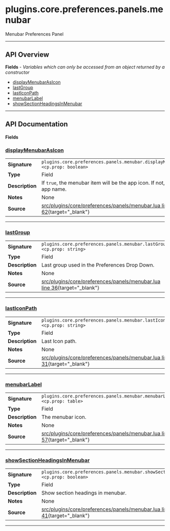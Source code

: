 # plugins.core.preferences.panels.menubar

Menubar Preferences Panel

---

## API Overview
**Fields** - _Variables which can only be accessed from an object returned by a constructor_
 * [displayMenubarAsIcon](#displaymenubarasicon)
 * [lastGroup](#lastgroup)
 * [lastIconPath](#lasticonpath)
 * [menubarLabel](#menubarlabel)
 * [showSectionHeadingsInMenubar](#showsectionheadingsinmenubar)


---

## API Documentation

#### Fields


### [displayMenubarAsIcon](#displaymenubarasicon)

|                                             |                                                                                     |
| --------------------------------------------|-------------------------------------------------------------------------------------|
| **Signature**                               | `plugins.core.preferences.panels.menubar.displayMenubarAsIcon <cp.prop: boolean>`                                                                    |
| **Type**                                    | Field                                                                     |
| **Description**                             | If `true`, the menubar item will be the app icon. If not, it will be the app name.                                                                     |
| **Notes**                                   | None |
| **Source**                                  | [src/plugins/core/preferences/panels/menubar.lua line 62](https://github.com/CommandPost/CommandPost/blob/develop/src/plugins/core/preferences/panels/menubar.lua#L62){target="_blank"} |

---


### [lastGroup](#lastgroup)

|                                             |                                                                                     |
| --------------------------------------------|-------------------------------------------------------------------------------------|
| **Signature**                               | `plugins.core.preferences.panels.menubar.lastGroup <cp.prop: string>`                                                                    |
| **Type**                                    | Field                                                                     |
| **Description**                             | Last group used in the Preferences Drop Down.                                                                     |
| **Notes**                                   | None |
| **Source**                                  | [src/plugins/core/preferences/panels/menubar.lua line 36](https://github.com/CommandPost/CommandPost/blob/develop/src/plugins/core/preferences/panels/menubar.lua#L36){target="_blank"} |

---


### [lastIconPath](#lasticonpath)

|                                             |                                                                                     |
| --------------------------------------------|-------------------------------------------------------------------------------------|
| **Signature**                               | `plugins.core.preferences.panels.menubar.lastIconPath <cp.prop: string>`                                                                    |
| **Type**                                    | Field                                                                     |
| **Description**                             | Last Icon path.                                                                     |
| **Notes**                                   | None |
| **Source**                                  | [src/plugins/core/preferences/panels/menubar.lua line 31](https://github.com/CommandPost/CommandPost/blob/develop/src/plugins/core/preferences/panels/menubar.lua#L31){target="_blank"} |

---


### [menubarLabel](#menubarlabel)

|                                             |                                                                                     |
| --------------------------------------------|-------------------------------------------------------------------------------------|
| **Signature**                               | `plugins.core.preferences.panels.menubar.menubarLabel <cp.prop: table>`                                                                    |
| **Type**                                    | Field                                                                     |
| **Description**                             | The menubar icon.                                                                     |
| **Notes**                                   | None |
| **Source**                                  | [src/plugins/core/preferences/panels/menubar.lua line 57](https://github.com/CommandPost/CommandPost/blob/develop/src/plugins/core/preferences/panels/menubar.lua#L57){target="_blank"} |

---


### [showSectionHeadingsInMenubar](#showsectionheadingsinmenubar)

|                                             |                                                                                     |
| --------------------------------------------|-------------------------------------------------------------------------------------|
| **Signature**                               | `plugins.core.preferences.panels.menubar.showSectionHeadingsInMenubar <cp.prop: boolean>`                                                                    |
| **Type**                                    | Field                                                                     |
| **Description**                             | Show section headings in menubar.                                                                     |
| **Notes**                                   | None |
| **Source**                                  | [src/plugins/core/preferences/panels/menubar.lua line 41](https://github.com/CommandPost/CommandPost/blob/develop/src/plugins/core/preferences/panels/menubar.lua#L41){target="_blank"} |

---

